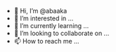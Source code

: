 - 👋 Hi, I’m @abaaka
- 👀 I’m interested in ...
- 🌱 I’m currently learning ...
- 💞️ I’m looking to collaborate on ...
- 📫 How to reach me ...

<!---
abaaka/abaaka is a ✨ special ✨ repository because its `README.md` (this file) appears on your GitHub profile.
You can click the Preview link to take a look at your changes.
--->
